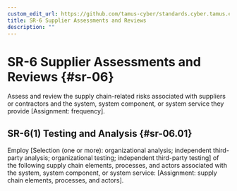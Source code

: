 ```yaml
---
custom_edit_url: https://github.com/tamus-cyber/standards.cyber.tamus.edu/tree/main/content/tamus.edu/TAMUS_profile.xml
title: SR-6 Supplier Assessments and Reviews
description: ""
---
```


# SR-6 Supplier Assessments and Reviews {#sr-06}

Assess and review the supply chain-related risks associated with suppliers or contractors and the system, system component, or system service they provide [Assignment: frequency].

## SR-6(1) Testing and Analysis {#sr-06.01}

Employ [Selection (one or more): organizational analysis; independent third-party analysis; organizational testing; independent third-party testing] of the following supply chain elements, processes, and actors associated with the system, system component, or system service: [Assignment: supply chain elements, processes, and actors].

